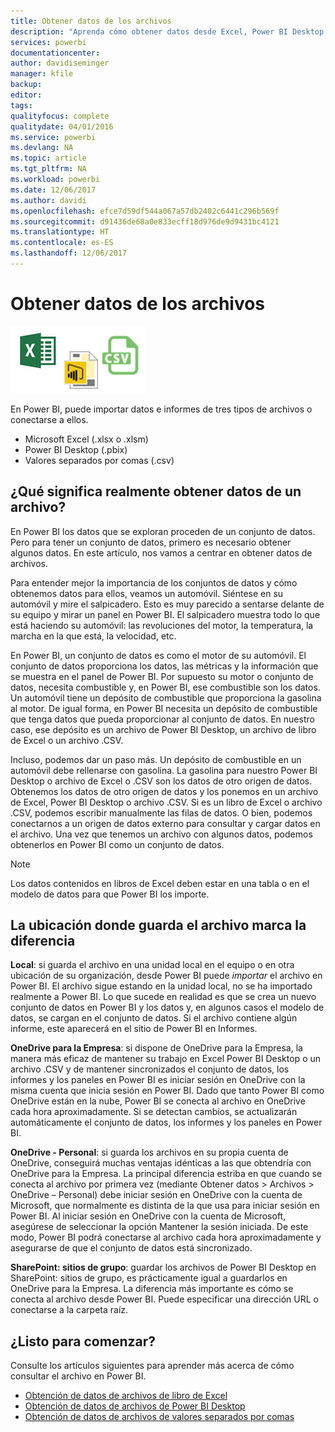 ```yaml
---
title: Obtener datos de los archivos
description: "Aprenda cómo obtener datos desde Excel, Power BI Desktop y archivos CSV en Power BI"
services: powerbi
documentationcenter: 
author: davidiseminger
manager: kfile
backup: 
editor: 
tags: 
qualityfocus: complete
qualitydate: 04/01/2016
ms.service: powerbi
ms.devlang: NA
ms.topic: article
ms.tgt_pltfrm: NA
ms.workload: powerbi
ms.date: 12/06/2017
ms.author: davidi
ms.openlocfilehash: efce7d59df544a067a57db2402c6441c296b569f
ms.sourcegitcommit: d91436de68a0e833ecff18d976de9d9431bc4121
ms.translationtype: HT
ms.contentlocale: es-ES
ms.lasthandoff: 12/06/2017
---
```

# <a name="get-data-from-files"></a>Obtener datos de los archivos
![](media/service-get-data-from-files/file_icons.png)

En Power BI, puede importar datos e informes de tres tipos de archivos o conectarse a ellos.

* Microsoft Excel (.xlsx o .xlsm)
* Power BI Desktop (.pbix)
* Valores separados por comas (.csv)

## <a name="what-does-get-data-from-a-file-really-mean"></a>¿Qué significa realmente obtener datos de un archivo?
En Power BI los datos que se exploran proceden de un conjunto de datos. Pero para tener un conjunto de datos, primero es necesario obtener algunos datos. En este artículo, nos vamos a centrar en obtener datos de archivos.

Para entender mejor la importancia de los conjuntos de datos y cómo obtenemos datos para ellos, veamos un automóvil. Siéntese en su automóvil y mire el salpicadero. Esto es muy parecido a sentarse delante de su equipo y mirar un panel en Power BI. El salpicadero muestra todo lo que está haciendo su automóvil: las revoluciones del motor, la temperatura, la marcha en la que está, la velocidad, etc.

En Power BI, un conjunto de datos es como el motor de su automóvil. El conjunto de datos proporciona los datos, las métricas y la información que se muestra en el panel de Power BI. Por supuesto su motor o conjunto de datos, necesita combustible y, en Power BI, ese combustible son los datos. Un automóvil tiene un depósito de combustible que proporciona la gasolina al motor. De igual forma, en Power BI necesita un depósito de combustible que tenga datos que pueda proporcionar al conjunto de datos. En nuestro caso, ese depósito es un archivo de Power BI Desktop, un archivo de libro de Excel o un archivo .CSV.

Incluso, podemos dar un paso más. Un depósito de combustible en un automóvil debe rellenarse con gasolina. La gasolina para nuestro Power BI Desktop o archivo de Excel o .CSV son los datos de otro origen de datos. Obtenemos los datos de otro origen de datos y los ponemos en un archivo de Excel, Power BI Desktop o archivo .CSV. Si es un libro de Excel o archivo .CSV, podemos escribir manualmente las filas de datos. O bien, podemos conectarnos a un origen de datos externo para consultar y cargar datos en el archivo. Una vez que tenemos un archivo con algunos datos, podemos obtenerlos en Power BI como un conjunto de datos.

> [!NOTE]
> Los datos contenidos en libros de Excel deben estar en una tabla o en el modelo de datos para que Power BI los importe.
> 
> 

## <a name="where-your-file-is-saved-makes-a-difference"></a>La ubicación donde guarda el archivo marca la diferencia
**Local**: si guarda el archivo en una unidad local en el equipo o en otra ubicación de su organización, desde Power BI puede *importar* el archivo en Power BI. El archivo sigue estando en la unidad local, no se ha importado realmente a Power BI. Lo que sucede en realidad es que se crea un nuevo conjunto de datos en Power BI y los datos y, en algunos casos el modelo de datos, se cargan en el conjunto de datos. Si el archivo contiene algún informe, este aparecerá en el sitio de Power BI en Informes.

**OneDrive para la Empresa**: si dispone de OneDrive para la Empresa, la manera más eficaz de mantener su trabajo en Excel Power BI Desktop o un archivo .CSV y de mantener sincronizados el conjunto de datos, los informes y los paneles en Power BI es iniciar sesión en OneDrive con la misma cuenta que inicia sesión en Power BI. Dado que tanto Power BI como OneDrive están en la nube, Power BI se conecta al archivo en OneDrive cada hora aproximadamente. Si se detectan cambios, se actualizarán automáticamente el conjunto de datos, los informes y los paneles en Power BI.

**OneDrive - Personal**: si guarda los archivos en su propia cuenta de OneDrive, conseguirá muchas ventajas idénticas a las que obtendría con OneDrive para la Empresa. La principal diferencia estriba en que cuando se conecta al archivo por primera vez (mediante Obtener datos > Archivos > OneDrive – Personal) debe iniciar sesión en OneDrive con la cuenta de Microsoft, que normalmente es distinta de la que usa para iniciar sesión en Power BI. Al iniciar sesión en OneDrive con la cuenta de Microsoft, asegúrese de seleccionar la opción Mantener la sesión iniciada. De este modo, Power BI podrá conectarse al archivo cada hora aproximadamente y asegurarse de que el conjunto de datos está sincronizado.

**SharePoint: sitios de grupo**: guardar los archivos de Power BI Desktop en SharePoint: sitios de grupo, es prácticamente igual a guardarlos en OneDrive para la Empresa. La diferencia más importante es cómo se conecta al archivo desde Power BI. Puede especificar una dirección URL o conectarse a la carpeta raíz.

## <a name="ready-to-get-started"></a>¿Listo para comenzar?
Consulte los artículos siguientes para aprender más acerca de cómo consultar el archivo en Power BI.

* [Obtención de datos de archivos de libro de Excel](service-excel-workbook-files.md)
* [Obtención de datos de archivos de Power BI Desktop](service-desktop-files.md)
* [Obtención de datos de archivos de valores separados por comas](service-comma-separated-value-files.md)

